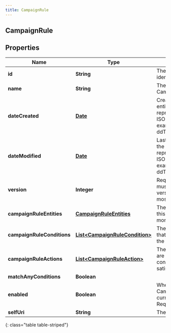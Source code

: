 ```yaml
---
title: CampaignRule
---
```


## CampaignRule

## Properties

| Name                       | Type                                                                                   | Description                                                                                                               | Notes      |
| -------------------------- | -------------------------------------------------------------------------------------- | ------------------------------------------------------------------------------------------------------------------------- | ---------- |
| **id**                     | <!----><!---->**String**<!---->                                                        | The globally unique identifier for the object.                                                                            | [optional] |
| **name**                   | <!----><!---->**String**<!---->                                                        | The name of the CampaignRule.                                                                                             |            |
| **dateCreated**            | <!----><!---->[**Date**](Date.md)<!---->                                               | Creation time of the entity. Date time is represented as an ISO-8601 string. For example: yyyy-MM-ddTHH:mm:ss[.mmm]Z      | [optional] |
| **dateModified**           | <!----><!---->[**Date**](Date.md)<!---->                                               | Last modified time of the entity. Date time is represented as an ISO-8601 string. For example: yyyy-MM-ddTHH:mm:ss[.mmm]Z | [optional] |
| **version**                | <!----><!---->**Integer**<!---->                                                       | Required for updates, must match the version number of the most recent update                                             | [optional] |
| **campaignRuleEntities**   | <!----><!---->[**CampaignRuleEntities**](CampaignRuleEntities.md)<!---->               | The list of entities that this CampaignRule monitors.                                                                     |            |
| **campaignRuleConditions** | <!----><!---->[**List&lt;CampaignRuleCondition&gt;**](CampaignRuleCondition.md)<!----> | The list of conditions that are evaluated on the entities.                                                                |            |
| **campaignRuleActions**    | <!----><!---->[**List&lt;CampaignRuleAction&gt;**](CampaignRuleAction.md)<!---->       | The list of actions that are executed if the conditions are satisfied.                                                    |            |
| **matchAnyConditions**     | <!----><!---->**Boolean**<!---->                                                       |                                                                                                                           | [optional] |
| **enabled**                | <!----><!---->**Boolean**<!---->                                                       | Whether or not this CampaignRule is currently enabled. Required on updates.                                               | [optional] |
| **selfUri**                | <!----><!---->**String**<!---->                                                        | The URI for this object                                                                                                   | [optional] |

{: class="table table-striped"}
